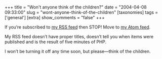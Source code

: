 +++
title = "Won't anyone think of the children?"
date = "2004-04-08 09:33:00"
slug = "wont-anyone-think-of-the-children"
[taxonomies]
tags = ['general']
[extra]
show_comments = "false"
+++

If you‘re subscribed to [my RSS feed](http://philwilson.org/rssify.php) then STOP! Move to [my Atom feed](http://pipthepixie.tripod.com/atom.xml).

My RSS feed doesn’t have proper titles, doesn’t tell you when items were published and is the result of five minutes of PHP.

I won’t be turning it off any time soon, but please—think of the children.
